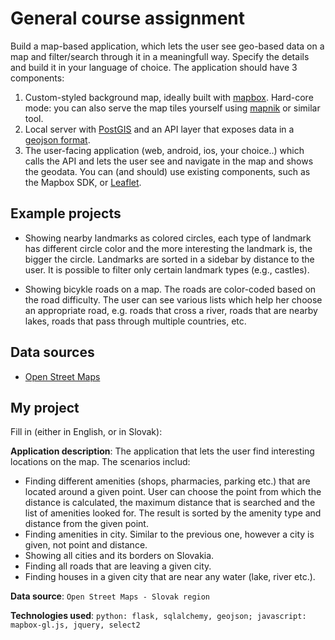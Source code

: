 # General course assignment

Build a map-based application, which lets the user see geo-based data on a map and filter/search through it in a meaningfull way. Specify the details and build it in your language of choice. The application should have 3 components:

1. Custom-styled background map, ideally built with [mapbox](http://mapbox.com). Hard-core mode: you can also serve the map tiles yourself using [mapnik](http://mapnik.org/) or similar tool.
2. Local server with [PostGIS](http://postgis.net/) and an API layer that exposes data in a [geojson format](http://geojson.org/).
3. The user-facing application (web, android, ios, your choice..) which calls the API and lets the user see and navigate in the map and shows the geodata. You can (and should) use existing components, such as the Mapbox SDK, or [Leaflet](http://leafletjs.com/).

## Example projects

- Showing nearby landmarks as colored circles, each type of landmark has different circle color and the more interesting the landmark is, the bigger the circle. Landmarks are sorted in a sidebar by distance to the user. It is possible to filter only certain landmark types (e.g., castles).

- Showing bicykle roads on a map. The roads are color-coded based on the road difficulty. The user can see various lists which help her choose an appropriate road, e.g. roads that cross a river, roads that are nearby lakes, roads that pass through multiple countries, etc.

## Data sources

- [Open Street Maps](https://www.openstreetmap.org/)

## My project

Fill in (either in English, or in Slovak):

**Application description**: The application that lets the user find interesting locations on the map. The scenarios includ:

- Finding different amenities (shops, pharmacies, parking etc.) that are located around a given point. User can choose the point from which the distance is calculated, the maximum distance that is searched and the list of amenities looked for. The result is sorted by the amenity type and distance from the given point.
- Finding amenities in city. Similar to the previous one, however a city is given, not point and distance.
- Showing all cities and its borders on Slovakia.
- Finding all roads that are leaving a given city.
- Finding houses in a given city that are near any water (lake, river etc.).

**Data source**: `Open Street Maps - Slovak region`

**Technologies used**: `python: flask, sqlalchemy, geojson; javascript: mapbox-gl.js, jquery, select2`
